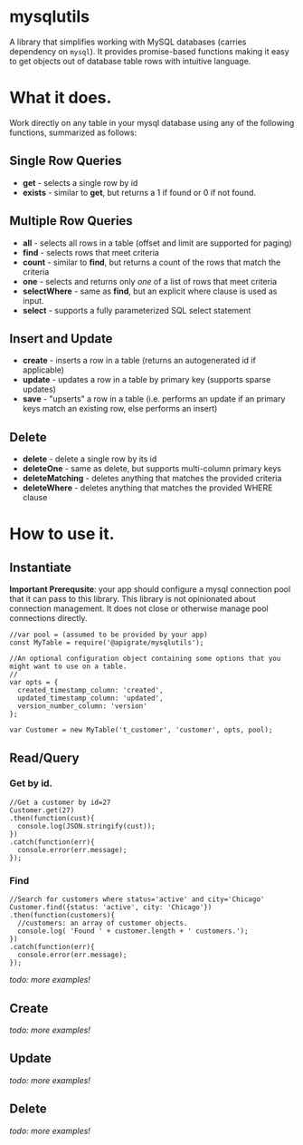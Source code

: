 # mysqlutils
A library that simplifies working with MySQL databases (carries dependency on `mysql`). It provides promise-based functions making it easy to get objects out of database table rows with intuitive language.  

# What it does.
Work directly on any table in your mysql database using any of the following functions, summarized as follows:

## Single Row Queries

* __get__ - selects a single row by id
* __exists__ - similar to __get__, but returns a 1 if found or 0 if not found.

## Multiple Row Queries

* __all__ - selects all rows in a table (offset and limit are supported for paging)
* __find__ - selects rows that meet criteria
* __count__ - similar to __find__, but returns a count of the rows that match the criteria
* __one__ - selects and returns only *one* of a list of rows that meet criteria
* __selectWhere__ - same as __find__, but an explicit where clause is used as input.
* __select__ - supports a fully parameterized SQL select statement

## Insert and Update
* __create__ - inserts a row in a table (returns an autogenerated id if applicable)
* __update__ - updates a row in a table by primary key (supports sparse updates)
* __save__ - "upserts" a row in a table (i.e. performs an update if an primary keys match an existing row, else performs an insert)

## Delete

* __delete__ - delete a single row by its id
* __deleteOne__ - same as delete, but supports multi-column primary keys
* __deleteMatching__ - deletes anything that matches the provided criteria
* __deleteWhere__ - deletes anything that matches the provided WHERE clause

# How to use it.

## Instantiate

__Important Prerequsite__: your app should configure a mysql connection pool that it can pass to this library. This library is not opinionated about connection management. It does not close or otherwise manage pool connections directly.


```
//var pool = (assumed to be provided by your app)
const MyTable = require('@apigrate/mysqlutils');

//An optional configuration object containing some options that you might want to use on a table.  
//
var opts = {
  created_timestamp_column: 'created',
  updated_timestamp_column: 'updated',
  version_number_column: 'version'
};

var Customer = new MyTable('t_customer', 'customer', opts, pool);
```

## Read/Query

### Get by id.
```
//Get a customer by id=27
Customer.get(27)
.then(function(cust){
  console.log(JSON.stringify(cust));
})
.catch(function(err){
  console.error(err.message);
});

```

### Find
```
//Search for customers where status='active' and city='Chicago'
Customer.find({status: 'active', city: 'Chicago'})
.then(function(customers){
  //customers: an array of customer objects.
  console.log( 'Found ' + customer.length + ' customers.');
})
.catch(function(err){
  console.error(err.message);
});

```

*todo: more examples!*

## Create
*todo: more examples!*

## Update
*todo: more examples!*

## Delete
*todo: more examples!*
